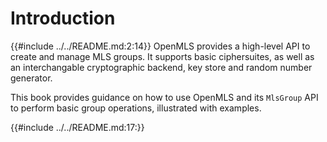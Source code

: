 # Introduction
<!-- Get the Readme without the headline until (including) the introductory sentence  -->
{{#include ../../README.md:2:14}}
OpenMLS provides a high-level API to create and manage MLS groups. It supports basic ciphersuites, as well as an interchangable cryptographic backend, key store and random number generator.

This book provides guidance on how to use OpenMLS and its `MlsGroup` API to perform basic group operations, illustrated with examples.

<!-- Get the rest of the Readme -->
{{#include ../../README.md:17:}}


